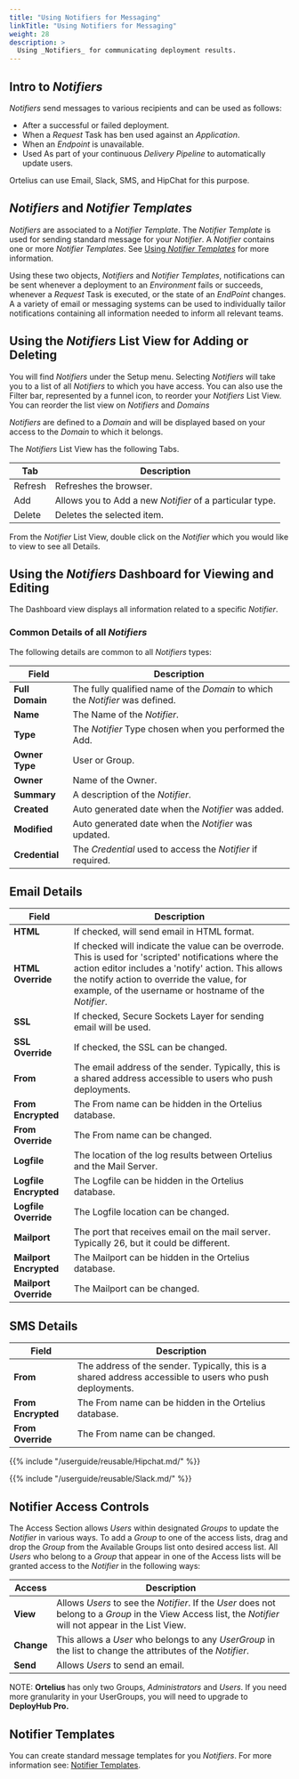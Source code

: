 ```yaml
---
title: "Using Notifiers for Messaging"
linkTitle: "Using Notifiers for Messaging"
weight: 28
description: >
  Using _Notifiers_ for communicating deployment results.
---
```


## Intro to _Notifiers_

 _Notifiers_ send messages to various recipients and can be used as follows:

- After a successful or failed deployment.
- When a _Request_ Task has ben used against an _Application_.
- When an _Endpoint_ is unavailable.
- Used As part of your continuous _Delivery Pipeline_ to automatically update users.

Ortelius can use Email, Slack, SMS, and HipChat for this purpose.

## _Notifiers_ and _Notifier Templates_

_Notifiers_ are associated to a _Notifier Template_. The _Notifier Template_ is used for sending standard message for your _Notifier_. A _Notifier_ contains one or more _Notifier Templates_. See [Using _Notifier Templates_](/userguide/customizations/2-notifier-templates/) for more information.

Using these two objects, _Notifiers_ and _Notifier Templates_, notifications can be sent whenever a deployment to an _Environment_ fails or succeeds, whenever a _Request_ Task is executed, or the state of an _EndPoint_ changes. A a variety of email or messaging systems can be used to individually tailor notifications containing all information needed to inform all relevant teams.

## Using the _Notifiers_ List View for Adding or Deleting

You will find _Notifiers_ under the Setup menu.  Selecting _Notifiers_ will take you to a list of all _Notifiers_ to which you have access. You can also use the Filter bar, represented by a funnel icon, to reorder your _Notifiers_ List View.  You can reorder the list view on _Notifiers_ and _Domains_

_Notifiers_ are defined to a _Domain_ and will be displayed based on your access to the _Domain_ to which it belongs.

The _Notifiers_ List View has the following Tabs.

| Tab | Description |
| --- | --- |
|Refresh | Refreshes the browser. |
| Add | Allows you to Add a new _Notifier_ of a particular type. |
| Delete | Deletes the selected item. |

From the _Notifier_ List View, double click on the _Notifier_ which you would like to view to see all Details.

## Using the _Notifiers_ Dashboard for Viewing and Editing

The Dashboard view displays all information related to a specific _Notifier_.

### Common Details of all _Notifiers_

The following details are common to all _Notifiers_ types:

| Field | Description |
| --- | --- |
| **Full Domain** | The fully qualified name of the _Domain_ to which the _Notifier_ was defined. |
| **Name** | The Name of the _Notifier_. |
| **Type** | The _Notifier_ Type chosen when you performed the Add. |
| **Owner Type** | User or Group. |
| **Owner** | Name of the Owner. |
| **Summary** | A description of the _Notifier_.|
| **Created** | Auto generated date when the _Notifier_ was added.|
| **Modified**| Auto generated date when the _Notifier_ was updated.|
| **Credential**| The _Credential_ used to access the _Notifier_ if required. |

## Email Details

| Field | Description |
| --- | --- |
|**HTML**| If checked, will send email in HTML format.|
|**HTML Override** |If checked will indicate the value can be overrode. This is used for 'scripted' notifications where the action editor includes a 'notify' action. This allows the notify action to override the value, for example, of the username or hostname of the _Notifier_.|
|**SSL**|If checked, Secure Sockets Layer for sending email will be used.|
|**SSL Override**| If checked, the SSL can be changed.|
|**From**|The email address of the sender. Typically, this is a shared address accessible to users who push deployments. |
|**From  Encrypted**| The From name can be hidden in the Ortelius database. |
|**From  Override**| The From name can be changed. |
|**Logfile**| The location of the log results between Ortelius and the Mail Server.|
|**Logfile Encrypted**| The Logfile can be hidden in the Ortelius database. |
|**Logfile Override**| The Logfile location can be changed. |
|**Mailport**| The port that receives email on the mail server. Typically 26, but it could be different.|
|**Mailport Encrypted**| The Mailport can be hidden in the Ortelius database. |
|**Mailport Override**| The Mailport can be changed. |

## SMS Details

| Field | Description |
| --- | --- |
|**From**|The address of the sender. Typically, this is a shared address accessible to users who push deployments. |
|**From  Encrypted**| The From name can be hidden in the Ortelius database. |
|**From  Override**| The From name can be changed. |

{{% include "/userguide/reusable/Hipchat.md/" %}}

{{% include "/userguide/reusable/Slack.md/" %}}

## Notifier Access Controls

The Access Section allows _Users_ within designated _Groups_ to update the _Notifier_ in various ways. To add a _Group_ to one of the access lists, drag and drop the _Group_ from the Available Groups list onto desired access list. All _Users_ who belong to a _Group_ that appear in one of the Access lists will be granted access to the _Notifier_ in the following ways:

| Access | Description |
| --- | --- |
| **View** | Allows _Users_ to see the _Notifier_. If the _User_ does not belong to a _Group_ in the View Access list, the _Notifier_ will not appear in the List View. |
| **Change** | This allows a _User_ who belongs to any _UserGroup_ in the list to change the attributes of the _Notifier_. |
| **Send** | Allows _Users_ to send an email. |

NOTE: **Ortelius** has only two Groups, _Administrators_ and _Users_. If you need more granularity in your UserGroups, you will need to upgrade to **DeployHub Pro.**

## Notifier Templates

You can create standard message templates for you _Notifiers_.  For more information see:
[Notifier Templates](/userguide/customizations/2-notifier-templates/).
